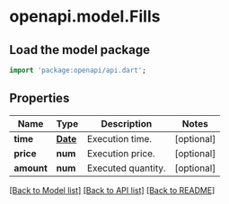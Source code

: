 # openapi.model.Fills

## Load the model package
```dart
import 'package:openapi/api.dart';
```

## Properties
Name | Type | Description | Notes
------------ | ------------- | ------------- | -------------
**time** | [**Date**](Date.md) | Execution time. | [optional] 
**price** | **num** | Execution price. | [optional] 
**amount** | **num** | Executed quantity. | [optional] 

[[Back to Model list]](../README.md#documentation-for-models) [[Back to API list]](../README.md#documentation-for-api-endpoints) [[Back to README]](../README.md)


